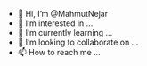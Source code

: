 - 👋 Hi, I’m @MahmutNejar
- 👀 I’m interested in ...
- 🌱 I’m currently learning ...
- 💞️ I’m looking to collaborate on ...
- 📫 How to reach me ...

<!---xnxx.com
MahmutNejar/MahmutNejar is a ✨ special ✨ repository because its `README.md` (this file) appears on your GitHub profile.
You can click the Preview link to take a look at your changes.
--->
